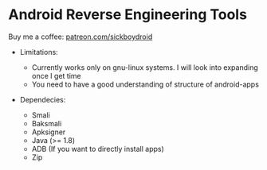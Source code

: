 # Android Reverse Engineering Tools

Buy me a coffee: [patreon.com/sickboydroid](https://www.patreon.com/sickboydroid)

- Limitations:
  - Currently works only on gnu-linux systems. I will look into expanding once I get time
  - You need to have a good understanding of structure of android-apps

- Dependecies:
  - Smali
  - Baksmali
  - Apksigner
  - Java (>= 1.8)
  - ADB (If you want to directly install apps)
  - Zip

